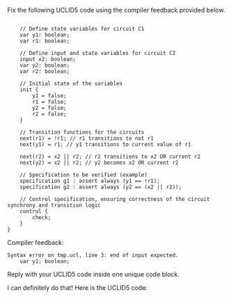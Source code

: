 
Fix the following UCLID5 code using the compiler feedback provided below.

```

    // Define state variables for circuit C1
    var y1: boolean;
    var r1: boolean;

    // Define input and state variables for circuit C2
    input x2: boolean;
    var y2: boolean;
    var r2: boolean;

    // Initial state of the variables
    init {
        y1 = false;
        r1 = false;
        y2 = false;
        r2 = false;
    }

    // Transition functions for the circuits
    next(r1) = !r1; // r1 transitions to not r1
    next(y1) = r1; // y1 transitions to current value of r1

    next(r2) = x2 || r2; // r2 transitions to x2 OR current r2
    next(y2) = x2 || r2; // y2 becomes x2 OR current r2

    // Specification to be verified (example)
    specification g1 : assert always (y1 == !r1);
    specification g2 : assert always (y2 == (x2 || r2));

    // Control specification, ensuring correctness of the circuit synchrony and transition logic
    control {
        check;
    }
}
```

Compiler feedback:

```
Syntax error on tmp.ucl, line 3: end of input expected.
    var y1: boolean;

```
Reply with your UCLID5 code inside one unique code block.

I can definitely do that! Here is the UCLID5 code:
```
